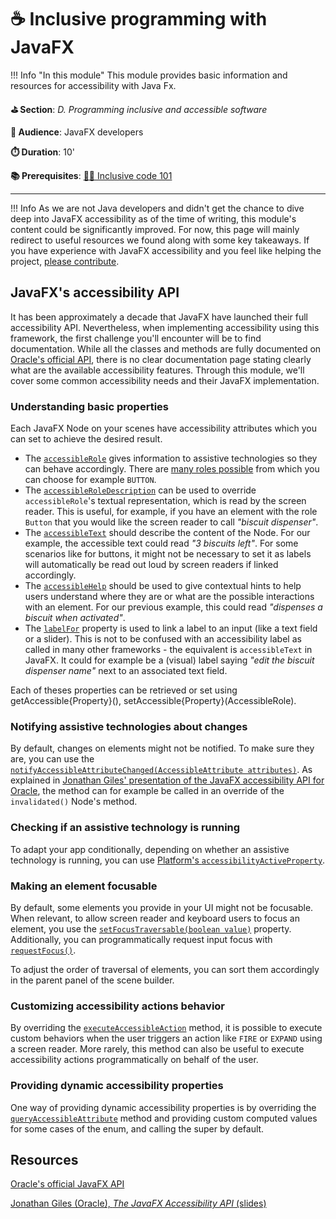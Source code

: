 # ☕️ Inclusive programming with JavaFX

!!! Info "In this module"
    This module provides basic information and resources for accessibility with Java Fx.

**⛳️ Section**: *D. Programming inclusive and accessible software*

**👥 Audience**: JavaFX developers

**⏱️ ️Duration**: 10'

**📚 Prerequisites**: [👩‍💻 Inclusive code 101](D-ICO.md)

---

!!! Info
    As we are not Java developers and didn't get the chance to dive deep into JavaFX accessibility as of the time of writing, this module's content could be significantly improved. For now, this page will mainly redirect to useful resources we found along with some key takeaways. If you have experience with JavaFX accessibility and you feel like helping the project, [please contribute](https://github.com/alterity-git/building-inclusive-open-source-software).

## JavaFX's accessibility API

It has been approximately a decade that JavaFX have launched their full accessibility API. Nevertheless, when implementing accessibility using this framework, the first challenge you'll encounter will be to find documentation. While all the classes and methods are fully documented on [Oracle's official API](https://openjfx.io/javadoc/24/), there is no clear documentation page stating clearly what are the available accessibility features. Through this module, we'll cover some common accessibility needs and their JavaFX implementation.

### Understanding basic properties

Each JavaFX Node on your scenes have accessibility attributes which you can set to achieve the desired result.

- The [`accessibleRole`](https://openjfx.io/javadoc/24/javafx.graphics/javafx/scene/Node.html#accessibleRoleProperty()) gives information to assistive technologies so they can behave accordingly. There are [many roles possible](https://openjfx.io/javadoc/24/javafx.graphics/javafx/scene/AccessibleRole.htmll) from which you can choose for example `BUTTON`.
- The [`accessibleRoleDescription`](https://openjfx.io/javadoc/24/javafx.graphics/javafx/scene/Node.html#accessibleRoleDescriptionProperty()) can be used to override `accessibleRole`'s textual representation, which is read by the screen reader. This is useful, for example, if you have an element with the role `Button` that you would like the screen reader to call *"biscuit dispenser"*.
- The [`accessibleText`](https://openjfx.io/javadoc/24/javafx.graphics/javafx/scene/Node.html#accessibleRoleProperty()) should describe the content of the Node. For our example, the accessible text could read *"3 biscuits left"*. For some scenarios like for buttons, it might not be necessary to set it as labels will automatically be read out loud by screen readers if linked accordingly.
- The [`accessibleHelp`](https://openjfx.io/javadoc/24/javafx.graphics/javafx/scene/Node.html#accessibleHelpProperty) should be used to give contextual hints to help users understand where they are or what are the possible interactions with an element. For our previous example, this could read *"dispenses a biscuit when activated"*.
- The [`labelFor`](https://openjfx.io/javadoc/24/javafx.controls/javafx/scene/control/Label.html#labelForProperty()) property is used to link a label to an input (like a text field or a slider). This is not to be confused with an accessibility label as called in many other frameworks - the equivalent is `accessibleText` in JavaFX. It could for example be a (visual) label saying *"edit the biscuit dispenser name"* next to an associated text field.

Each of theses properties can be retrieved or set using getAccessible{Property}(), setAccessible{Property}(AccessibleRole).

### Notifying assistive technologies about changes

By default, changes on elements might not be notified. To make sure they are, you can use the [`notifyAccessibleAttributeChanged(AccessibleAttribute attributes)`](https://openjfx.io/javadoc/24/javafx.controls/javafx/scene/control/Label.html#labelForProperty()). As explained in [Jonathan Giles' presentation of the JavaFX accessibility API for Oracle](https://download.jonathangiles.net/downloads/presentations/2015/Accessibility.pdf), the method can for example be called in an override of the `invalidated()` Node's method.

### Checking if an assistive technology is running

To adapt your app conditionally, depending on whether an assistive technology is running, you can use [Platform's `accessibilityActiveProperty`](https://openjfx.io/javadoc/24/javafx.graphics/javafx/application/Platform.html#accessibilityActiveProperty()).

### Making an element focusable

By default, some elements you provide in your UI might not be focusable. When relevant, to allow screen reader and keyboard users to focus an element, you use the [`setFocusTraversable(boolean value)`](https://openjfx.io/javadoc/24/javafx.graphics/javafx/scene/Node.html#setFocusTraversable(boolean)) property. Additionally, you can programmatically request input focus with [`requestFocus()`](https://openjfx.io/javadoc/24/javafx.graphics/javafx/scene/Node.html#setFocusTraversable(boolean)).

To adjust the order of traversal of elements, you can sort them accordingly in the parent panel of the scene builder.

### Customizing accessibility actions behavior

By overriding the [`executeAccessibleAction`](https://openjfx.io/javadoc/24/javafx.graphics/javafx/scene/Node.html#executeAccessibleAction(javafx.scene.AccessibleAction,java.lang.Object...)) method, it is possible to execute custom behaviors when the user triggers an action like `FIRE` or `EXPAND` using a screen reader. More rarely, this method can also be useful to execute accessibility actions programmatically on behalf of the user.

### Providing dynamic accessibility properties

One way of providing dynamic accessibility properties is by overriding the [`queryAccessibleAttribute`](https://openjfx.io/javadoc/24/javafx.controls/javafx/scene/control/skin/MenuButtonSkin.html#queryAccessibleAttribute(javafx.scene.AccessibleAttribute,java.lang.Object...)) method and providing custom computed values for some cases of the enum, and calling the super by default.

## Resources

[Oracle's official JavaFX API](https://openjfx.io/javadoc/24/)

[Jonathan Giles (Oracle), *The JavaFX Accessibility API* (slides)](https://download.jonathangiles.net/downloads/presentations/2015/Accessibility.pdf)
